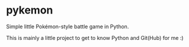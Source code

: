 # pykemon
Simple little Pokémon-style battle game in Python.

This is mainly a little project to get to know Python and Git(Hub) for me :)
